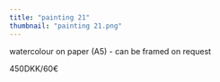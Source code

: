 ```yaml
---
title: "painting 21"
thumbnail: "painting 21.png"
---
```

watercolour on paper (A5) - can be framed on request


450DKK/60€